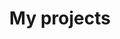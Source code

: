 ---
title: My projects

# Listing view
view: community/custom_card

# Optional header image (relative to `assets/media/` folder).
banner:
  caption: ''
  image: 'project.png'
---